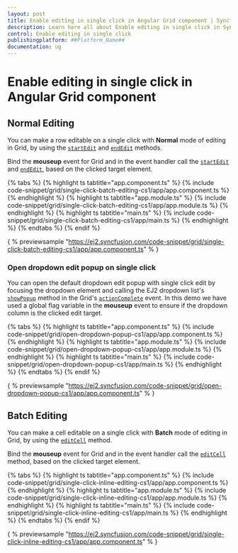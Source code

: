 ```yaml
---
layout: post
title: Enable editing in single click in Angular Grid component | Syncfusion
description: Learn here all about Enable editing in single click in Syncfusion ##Platform_Name## Grid component of Syncfusion Essential JS 2 and more.
control: Enable editing in single click 
publishingplatform: ##Platform_Name##
documentation: ug
---
```


# Enable editing in single click in Angular Grid component

## Normal Editing

You can make a row editable on a single click with **Normal** mode of editing in Grid, by using the [`startEdit`](../../api/grid/#startedit) and [`endEdit`](../../api/grid/#endedit) methods.

Bind the **mouseup** event for Grid and in the event handler call the [`startEdit`](../../api/grid/#startedit) and [`endEdit`](../../api/grid/#endedit), based on the clicked target element.

{% tabs %}
{% highlight ts tabtitle="app.component.ts" %}
{% include code-snippet/grid/single-click-batch-editing-cs1/app/app.component.ts %}
{% endhighlight %}
{% highlight ts tabtitle="app.module.ts" %}
{% include code-snippet/grid/single-click-batch-editing-cs1/app/app.module.ts %}
{% endhighlight %}
{% highlight ts tabtitle="main.ts" %}
{% include code-snippet/grid/single-click-batch-editing-cs1/app/main.ts %}
{% endhighlight %}
{% endtabs %}
{% endif %}
  
{ % previewsample "https://ej2.syncfusion.com/code-snippet/grid/single-click-batch-editing-cs1/app/app.component.ts" % }

### Open dropdown edit popup on single click

You can open the default dropdown edit popup with single click edit by focusing the dropdown element and calling the EJ2 dropdown list's [`showPopup`](../../api/drop-down-list/#showpopup) method in the Grid's [`actionComplete`](../../api/grid/#actioncomplete) event. In this demo we have used a global flag variable in the **mouseup** event to ensure if the dropdown column is the clicked edit target.

{% tabs %}
{% highlight ts tabtitle="app.component.ts" %}
{% include code-snippet/grid/open-dropdown-popup-cs1/app/app.component.ts %}
{% endhighlight %}
{% highlight ts tabtitle="app.module.ts" %}
{% include code-snippet/grid/open-dropdown-popup-cs1/app/app.module.ts %}
{% endhighlight %}
{% highlight ts tabtitle="main.ts" %}
{% include code-snippet/grid/open-dropdown-popup-cs1/app/main.ts %}
{% endhighlight %}
{% endtabs %}
{% endif %}
  
{ % previewsample "https://ej2.syncfusion.com/code-snippet/grid/open-dropdown-popup-cs1/app/app.component.ts" % }

## Batch Editing

You can make a cell editable on a single click with **Batch** mode of editing in Grid, by using the [`editCell`](../../api/grid/edit/#editcell) method.

Bind the **mouseup** event for Grid and in the event handler call the [`editCell`](../../api/grid/edit/#editcell) method, based on the clicked target element.

{% tabs %}
{% highlight ts tabtitle="app.component.ts" %}
{% include code-snippet/grid/single-click-inline-editing-cs1/app/app.component.ts %}
{% endhighlight %}
{% highlight ts tabtitle="app.module.ts" %}
{% include code-snippet/grid/single-click-inline-editing-cs1/app/app.module.ts %}
{% endhighlight %}
{% highlight ts tabtitle="main.ts" %}
{% include code-snippet/grid/single-click-inline-editing-cs1/app/main.ts %}
{% endhighlight %}
{% endtabs %}
{% endif %}
  
{ % previewsample "https://ej2.syncfusion.com/code-snippet/grid/single-click-inline-editing-cs1/app/app.component.ts" % }
